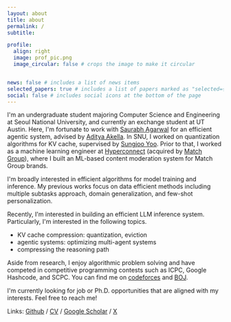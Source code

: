 ```yaml
---
layout: about
title: about
permalink: /
subtitle:

profile:
  align: right
  image: prof_pic.png
  image_circular: false # crops the image to make it circular


news: false # includes a list of news items
selected_papers: true # includes a list of papers marked as "selected={true}"
social: false # includes social icons at the bottom of the page
---
```


I'm an undergraduate student majoring Computer Science and Engineering at Seoul National University, and currently an exchange student at UT Austin.
Here, I'm fortunate to work with [Saurabh Agarwal](https://saurabh.dev/) for an efficient agentic system, advised by [Aditya Akella](https://www.cs.utexas.edu/~akella/).
In SNU, I worked on quantization algorithms for KV cache, supervised by [Sungjoo Yoo](http://cmalab.snu.ac.kr/member/yeonbin).
Prior to that, I worked as a machine learning engineer at [Hyperconnect](https://hyperconnect.com/) (acquired by [Match Group](https://mtch.com/)), where I built an ML-based content moderation system for Match Group brands.

I'm broadly interested in efficient algorithms for model training and inference. My previous works focus on data efficient methods including multiple subtasks approach, domain generalization, and few-shot personalization.

Recently, I'm interested in building an efficient LLM inference system. Particularly, I'm interested in the following topics.
- KV cache compression: quantization, eviction
- agentic systems: optimizing multi-agent systems
- compressing the reasoning path

Aside from research, I enjoy algorithmic problem solving and have competed in competitive programming contests such as ICPC, Google Hashcode, and SCPC. You can find me on [codeforces](https://codeforces.com/profile/diordhd) and [BOJ](https://www.acmicpc.net/user/dhdroid).

I'm currently looking for job or Ph.D. opportunities that are aligned with my interests. Feel free to reach me!

Links: [Github](https://github.com/DHdroid) / [CV](assets/pdf/CV_Donghyun_Son.pdf) / [Google Scholar](https://scholar.google.com/citations?user=xAAK1lsAAAAJ&hl=ko) / [X](https://x.com/dhdroiid)
